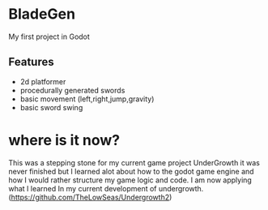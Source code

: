 # BladeGen
My first project in Godot

## Features

  - 2d platformer
  - procedurally generated swords
  - basic movement (left,right,jump,gravity)
  - basic sword swing

# where is it now?
This was a stepping stone for my current game project UnderGrowth it was never finished but I learned alot about how to the godot game engine and how I would rather structure my game logic and code. I am now applying what I learned In my current development of undergrowth.(https://github.com/TheLowSeas/Undergrowth2)
